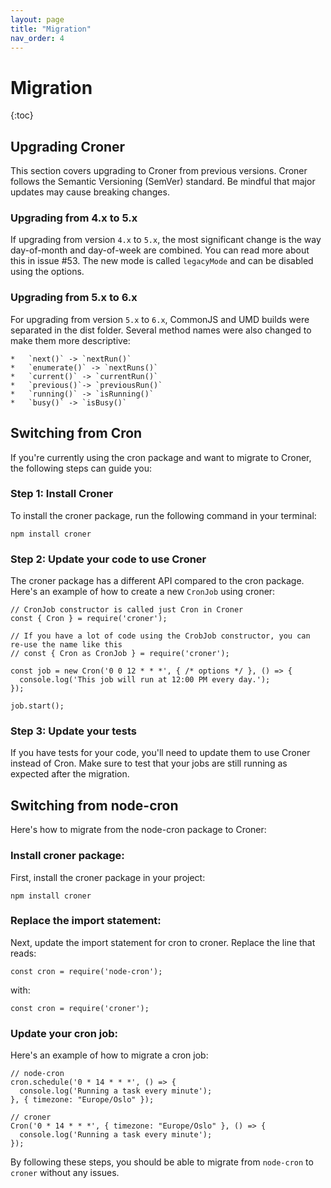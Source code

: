 ```yaml
---
layout: page
title: "Migration"
nav_order: 4
---
```


# Migration

{:toc}

## Upgrading Croner

This section covers upgrading to Croner from previous versions. Croner follows the Semantic Versioning (SemVer) standard. Be mindful that major updates may cause breaking changes.

### Upgrading from 4.x to 5.x

If upgrading from version `4.x` to `5.x`, the most significant change is the way day-of-month and day-of-week are combined. You can read more about this in issue #53. The new mode is called `legacyMode` and can be disabled using the options.

### Upgrading from 5.x to 6.x

For upgrading from version `5.x` to `6.x`, CommonJS and UMD builds were separated in the dist folder. Several method names were also changed to make them more descriptive:

    *   `next()` -> `nextRun()`
    *   `enumerate()` -> `nextRuns()`
    *   `current()` -> `currentRun()`
    *   `previous()`-> `previousRun()`
    *   `running()` -> `isRunning()`
    *   `busy()` -> `isBusy()`

## Switching from Cron

If you're currently using the cron package and want to migrate to Croner, the following steps can guide you:

### Step 1: Install Croner

To install the croner package, run the following command in your terminal:

    npm install croner

### Step 2: Update your code to use Croner

The croner package has a different API compared to the cron package. Here's an example of how to create a new `CronJob` using croner:

    // CronJob constructor is called just Cron in Croner
    const { Cron } = require('croner');

    // If you have a lot of code using the CrobJob constructor, you can re-use the name like this
    // const { Cron as CronJob } = require('croner');

    const job = new Cron('0 0 12 * * *', { /* options */ }, () => {
      console.log('This job will run at 12:00 PM every day.');
    });

    job.start();

### Step 3: Update your tests

If you have tests for your code, you'll need to update them to use Croner instead of Cron. Make sure to test that your jobs are still running as expected after the migration.

## Switching from node-cron

Here's how to migrate from the node-cron package to Croner:

### Install croner package:

First, install the croner package in your project:

    npm install croner

### Replace the import statement:

Next, update the import statement for cron to croner. Replace the line that reads:

    const cron = require('node-cron');

with:

    const cron = require('croner');

### Update your cron job:

Here's an example of how to migrate a cron job:

    // node-cron
    cron.schedule('0 * 14 * * *', () => {
      console.log('Running a task every minute');
    }, { timezone: "Europe/Oslo" });

    // croner
    Cron('0 * 14 * * *', { timezone: "Europe/Oslo" }, () => {
      console.log('Running a task every minute');
    });

By following these steps, you should be able to migrate from `node-cron` to `croner` without any issues.
